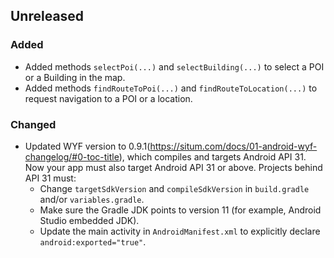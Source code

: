 ## Unreleased

### Added

* Added methods `selectPoi(...)` and `selectBuilding(...)` to select a POI or a Building in the map.
* Added methods `findRouteToPoi(...)` and `findRouteToLocation(...)` to request navigation to a POI or a location.

### Changed

* Updated WYF version to 0.9.1(https://situm.com/docs/01-android-wyf-changelog/#0-toc-title), which compiles and targets Android API 31. Now your app must also target Android API 31 or above. Projects behind API 31 must:
  * Change `targetSdkVersion` and `compileSdkVersion` in `build.gradle` and/or `variables.gradle`.
  * Make sure the Gradle JDK points to version 11 (for example, Android Studio embedded JDK).
  * Update the main activity in `AndroidManifest.xml` to explicitly declare `android:exported="true"`.
